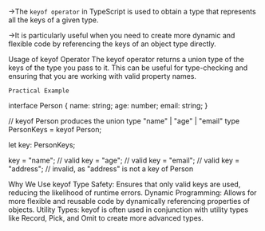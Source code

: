 ->The `keyof operator` in TypeScript is used to obtain a type that represents all the keys of a given type. 

->It is particularly useful when you need to create more dynamic and flexible code by referencing the keys of an object type directly.

Usage of keyof Operator
The keyof operator returns a union type of the keys of the type you pass to it. This can be useful for type-checking and ensuring that you are working with valid property names.

`Practical Example`

interface Person {
  name: string;
  age: number;
  email: string;
}

// keyof Person produces the union type "name" | "age" | "email"
type PersonKeys = keyof Person;

let key: PersonKeys;

key = "name"; // valid
key = "age"; // valid
key = "email"; // valid
key = "address"; // invalid, as "address" is not a key of Person

Why We Use keyof
Type Safety: Ensures that only valid keys are used, reducing the likelihood of runtime errors.
Dynamic Programming: Allows for more flexible and reusable code by dynamically referencing properties of objects.
Utility Types: keyof is often used in conjunction with utility types like Record, Pick, and Omit to create more advanced types.

